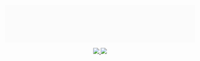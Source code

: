 <p aligh=center>
    <a href="#">
        <img align="center" width="800" height="100" src="badarando.gif">
    </a>
</p>

<div align="center">
  <a href="https://github.com/badarando">
  <img height="180em" src="https://github-readme-stats.vercel.app/api?username=rafaballerini&show_icons=true&theme=dracula&include_all_commits=true&count_private=true"/>
  <img height="180em" src="https://github-readme-stats.vercel.app/api/top-langs/?username=rafaballerini&layout=compact&langs_count=7&theme=dracula"/>
</div>